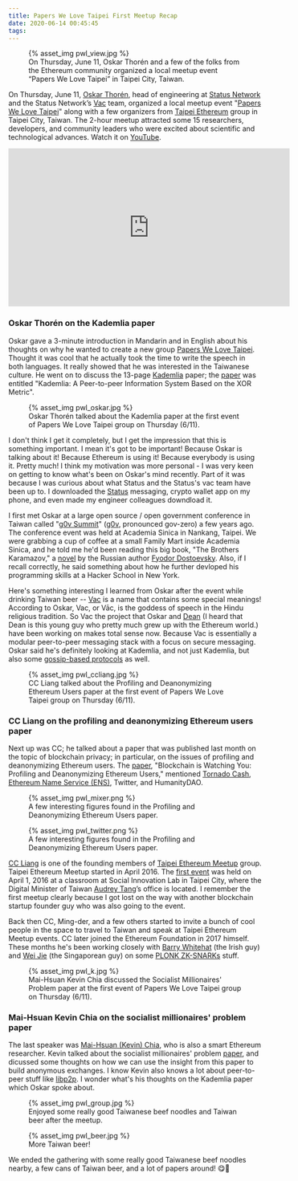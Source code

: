 ```yaml
---
title: Papers We Love Taipei First Meetup Recap
date: 2020-06-14 00:45:45
tags:
---
```


<figure>{% asset_img pwl_view.jpg %}<figcaption>On Thursday, June 11, Oskar Thorén and a few of the folks from the Ethereum community organized a local meetup event “Papers We Love Taipei” in Taipei City, Taiwan.</figcaption></figure>

On Thursday, June 11, [Oskar Thorén](https://twitter.com/oskarth), head of engineering at [Status Network](https://status.im/) and the Status Network’s [Vac](https://vac.dev/) team, organized a local meetup event "[Papers We Love Taipei](https://www.meetup.com/Papers-We-Love-Taipei-Taiwan)" along with a few organizers from [Taipei Ethereum](https://www.meetup.com/Taipei-Ethereum-Meetup) group in Taipei City, Taiwan. The 2-hour meetup attracted some 15 researchers, developers, and community leaders who were excited about scientific and technological advances. Watch it on [YouTube](https://youtu.be/IQv9IZd3Mqw).

<iframe width="560" height="315" src="https://www.youtube.com/embed/IQv9IZd3Mqw" frameborder="0" allow="accelerometer; autoplay; encrypted-media; gyroscope; picture-in-picture" allowfullscreen></iframe>

### Oskar Thorén on the Kademlia paper
Oskar gave a 3-minute introduction in Mandarin and in English about his thoughts on why he wanted to create a new group [Papers We Love Taipei](https://www.meetup.com/Papers-We-Love-Taipei-Taiwan/events/270950966/). Thought it was cool that he actually took the time to write the speech in both languages. It really showed that he was interested in the Taiwanese culture. He went on to discuss the 13-page [Kademlia](https://en.wikipedia.org/wiki/Kademlia) paper; the [paper](https://pdos.csail.mit.edu/~petar/papers/maymounkov-kademlia-lncs.pdf) was entitled "Kademlia: A Peer-to-peer Information System Based on the XOR Metric".

<figure>{% asset_img pwl_oskar.jpg %}<figcaption>Oskar Thorén talked about the Kademlia paper at the first event of Papers We Love Taipei group on Thursday (6/11).</figcaption></figure>

I don't think I get it completely, but I get the impression that this is something important. I mean it's got to be important! Because Oskar is talking about it! Because Ethereum is using it! Because everybody is using it. Pretty much! I think my motivation was more personal - I was very keen on getting to know what's been on Oskar's mind recently. Part of it was because I was curious about what Status and the Status's vac team have been up to. I downloaded the [Status](https://play.google.com/store/apps/details?id=im.status.ethereum) messaging, crypto wallet app on my phone, and even made my engineer colleagues downdload it.

I first met Oskar at a large open source / open government conference in Taiwan called "[g0v Summit](https://summit.g0v.tw/2018/)" ([g0v](https://en.wikipedia.org/wiki/G0v), pronounced gov-zero) a few years ago. The conference event was held at Academia Sinica in Nankang, Taipei. We were grabbing a cup of coffee at a small Family Mart inside Academia Sinica, and he told me he'd been reading this big book, "The Brothers Karamazov," a [novel](https://www.penguinrandomhouse.com/books/286344/the-brothers-karamazov-by-fyodor-dostoyevsky/) by the Russian author [Fyodor Dostoevsky](https://en.wikipedia.org/wiki/Fyodor_Dostoevsky#Major_works). Also, if I recall correctly, he said something about how he further devloped his programming skills at a Hacker School in New York.

Here's something interesting I learned from Oskar after the event while drinking Taiwan beer -- [Vac](https://vac.dev/) is a name that contains some special meanings! According to Oskar, Vac, or Vāc, is the goddess of speech in the Hindu religious tradition. So Vac the project that Oskar and [Dean](https://github.com/decanus) (I heard that Dean is this young guy who pretty much grew up with the Ethereum world.) have been working on makes total sense now. Because Vac is essentially a modular peer-to-peer messaging stack with a focus on secure messaging. Oskar said he's definitely looking at Kademlia, and not just Kademlia, but also some [gossip-based protocols](https://en.wikipedia.org/wiki/Gossip_protocol) as well.

<figure>{% asset_img pwl_ccliang.jpg %}<figcaption>CC Liang talked about the Profiling and Deanonymizing Ethereum Users paper at the first event of Papers We Love Taipei group on Thursday (6/11).</figcaption></figure>

### CC Liang on the profiling and deanonymizing Ethereum users paper
Next up was CC; he talked about a paper that was published last month on the topic of blockchain privacy; in particular, on the issues of profiling and deanonymizing Ethereum users. The [paper](https://arxiv.org/pdf/2005.14051.pdf), "Blockchain is Watching You: Profiling and Deanonymizing Ethereum Users," mentioned [Tornado Cash](https://tornado.cash/), [Ethereum Name Service (ENS)](https://ens.domains/), Twitter, and HumanityDAO.

<figure>{% asset_img pwl_mixer.png %}<figcaption>A few interesting figures found in the Profiling and Deanonymizing Ethereum Users paper.</figcaption></figure>

<figure>{% asset_img pwl_twitter.png %}<figcaption>A few interesting figures found in the Profiling and Deanonymizing Ethereum Users paper.</figcaption></figure>

[CC Liang](https://github.com/ChihChengLiang) is one of the founding members of [Taipei Ethereum Meetup](https://www.meetup.com/Taipei-Ethereum-Meetup) group. Taipei Ethereum Meetup started in April 2016. The [first event](https://www.meetup.com/Taipei-Ethereum-Meetup/events/227907839/) was held on April 1, 2016 at a classroom at Social Innovation Lab in Taipei City, where the Digital Minister of Taiwan [Audrey Tang](https://en.wikipedia.org/wiki/Audrey_Tang)&rsquo;s office is located. I remember the first meetup clearly because I got lost on the way with another blockchain startup founder guy who was also going to the event. 

Back then CC, Ming-der, and a few others started to invite a bunch of cool people in the space to travel to Taiwan and speak at Taipei Ethereum Meetup events. CC later joined the Ethereum Foundation in 2017 himself. These months he's been working closely with [Barry Whitehat](https://youtu.be/maDHYyj30kg) (the Irish guy) and [Wei Jie](https://twitter.com/weijie_eth) (the Singaporean guy) on some [PLONK  ZK-SNARKs](https://medium.com/aztec-protocol/aztec-fast-privacy-with-zk%C2%B2-rollup-7c742f45457) stuff.

<figure>{% asset_img pwl_k.jpg %}<figcaption>Mai-Hsuan Kevin Chia discussed the Socialist Millionaires' Problem paper at the first event of Papers We Love Taipei group on Thursday (6/11).</figcaption></figure>

### Mai-Hsuan Kevin Chia on the socialist millionaires' problem paper
The last speaker was [Mai-Hsuan (Kevin) Chia](https://twitter.com/kevinchia0907), who is also a smart Ethereum researcher. Kevin talked about the socialist millionaires' problem [paper](https://www.win.tue.nl/~berry/papers/dam.pdf), and dicussed some thoughts on how we can use the insight from this paper to build anonymous exchanges. I know Kevin also knows a lot about peer-to-peer stuff like [libp2p](https://libp2p.io/). I wonder what's his thoughts on the Kademlia paper which Oskar spoke about.

<figure>{% asset_img pwl_group.jpg %}<figcaption>Enjoyed some really good Taiwanese beef noodles and Taiwan beer after the meetup.</figcaption></figure>

<figure>{% asset_img pwl_beer.jpg %}<figcaption>More Taiwan beer!</figcaption></figure>

We ended the gathering with some really good Taiwanese beef noodles nearby, a few cans of Taiwan beer, and a lot of papers around! 😋🍻








